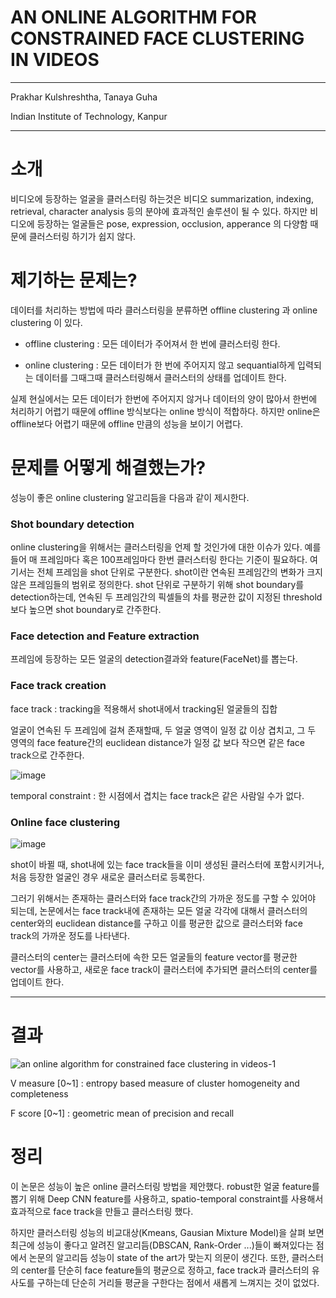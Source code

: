 # AN ONLINE ALGORITHM FOR CONSTRAINED FACE CLUSTERING IN VIDEOS

---

Prakhar Kulshreshtha, Tanaya Guha

Indian Institute of Technology, Kanpur

---

# 소개

비디오에 등장하는 얼굴을 클러스터링 하는것은 비디오 summarization, indexing, retrieval, character analysis 등의 분야에 효과적인 솔루션이 될 수 있다. 하지만 비디오에 등장하는 얼굴들은 pose, expression, occlusion, apperance 의 다양함 때문에 클러스터링 하기가 쉽지 않다.


# 제기하는 문제는? 

데이터를 처리하는 방법에 따라 클러스터링을 분류하면 offline clustering 과 online clustering 이 있다.

* offline clustering : 모든 데이터가 주어져서 한 번에 클러스터링 한다.

* online clustering : 모든 데이터가 한 번에 주어지지 않고 sequantial하게 입력되는 데이터를 그때그때 클러스터링해서 클러스터의 상태를 업데이트 한다.

실제 현실에서는 모든 데이터가 한번에 주어지지 않거나 데이터의 양이 많아서 한번에 처리하기 어렵기 때문에 offline 방식보다는 online 방식이 적합하다. 하지만 online은 offline보다 어렵기 때문에 offline 만큼의 성능을 보이기 어렵다.

# 문제를 어떻게 해결했는가?

성능이 좋은 online clustering 알고리듬을 다음과 같이 제시한다. 

### Shot boundary detection

online clustering을 위해서는 클러스터링을 언제 할 것인가에 대한 이슈가 있다. 예를 들어 매 프레임마다 혹은 100프레임마다 한번 클러스터링 한다는 기준이 필요하다. 여기서는 전체 프레임을 shot 단위로 구분한다. shot이란 연속된 프레임간의 변화가 크지 않은 프레임들의 범위로 정의한다. shot 단위로 구분하기 위해 shot boundary를 detection하는데, 연속된 두 프레임간의 픽셀들의 차를 평균한 값이 지정된 threshold보다 높으면 shot boundary로 간주한다.

### Face detection and Feature extraction

프레임에 등장하는 모든 얼굴의 detection결과와 feature(FaceNet)를 뽑는다.

### Face track creation

face track : tracking을 적용해서 shot내에서 tracking된 얼굴들의 집합

얼굴이 연속된 두 프레임에 걸쳐 존재할때, 두 얼굴 영역이 일정 값 이상 겹치고, 그 두 영역의 face feature간의 euclidean distance가 일정 값 보다 작으면 같은 face track으로 간주한다.

![image](https://user-images.githubusercontent.com/23207379/51081834-e7721200-173c-11e9-984f-db7baa3f2624.png)

temporal constraint : 한 시점에서 겹치는 face track은 같은 사람일 수가 없다.

### Online face clustering 

![image](https://user-images.githubusercontent.com/23207379/51081843-0ec8df00-173d-11e9-8873-07f3f8389fe9.png)

shot이 바뀔 때, shot내에 있는 face track들을 이미 생성된 클러스터에 포함시키거나, 처음 등장한 얼굴인 경우 새로운 클러스터로 등록한다.

그러기 위해서는 존재하는 클러스터와 face track간의 가까운 정도를 구할 수 있어야 되는데, 논문에서는 face track내에 존재하는 모든 얼굴 각각에 대해서 클러스터의 center와의 euclidean distance를 구하고 이를 평균한 값으로 클러스터와 face track의 가까운 정도를 나타낸다.

클러스터의 center는 클러스터에 속한 모든 얼굴들의 feature vector를 평균한 vector를 사용하고, 새로운 face track이 클러스터에 추가되면 클러스터의 center를 업데이트 한다.

---

# 결과

![an online algorithm for constrained face clustering in videos-1](https://user-images.githubusercontent.com/23207379/51081658-5b5deb80-1738-11e9-828e-c0d2cf87584c.png)

V measure [0~1] : entropy based measure of cluster homogeneity and completeness

F score [0~1] : geometric mean of precision and recall 

# 정리 
이 논문은 성능이 높은 online 클러스터링 방법을 제안했다. robust한 얼굴 feature를 뽑기 위해 Deep CNN feature를 사용하고, spatio-temporal constraint를 사용해서 효과적으로 face track을 만들고 클러스터링 했다. 

하지만 클러스터링 성능의 비교대상(Kmeans, Gausian Mixture Model)을 살펴 보면 최근에 성능이 좋다고 알려진 알고리듬(DBSCAN, Rank-Order ...)들이 빠져있다는 점에서 논문의 알고리듬 성능이 state of the art가 맞는지 의문이 생긴다. 또한, 클러스터의 center를 단순히 face feature들의 평균으로 정하고, face track과 클러스터의 유사도를 구하는데 단순히 거리들 평균을 구한다는 점에서 새롭게 느껴지는 것이 없었다.
